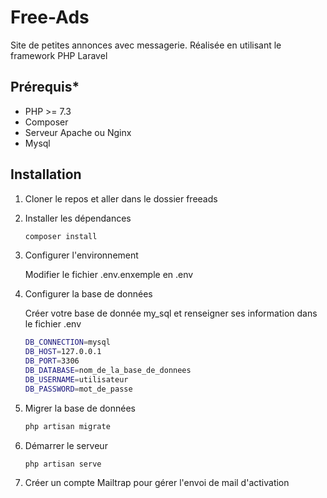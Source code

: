 # Free-Ads
Site de petites annonces avec messagerie. Réalisée en utilisant le framework PHP Laravel

## Prérequis*
- PHP >= 7.3
- Composer
- Serveur Apache ou Nginx
- Mysql

## Installation

1. Cloner le repos et aller dans le dossier freeads

2. Installer les dépendances

    ```bash
    composer install
    ```

3. Configurer l'environnement

    Modifier le fichier .env.enxemple en .env

4. Configurer la base de données

    Créer votre base de donnée my_sql et renseigner ses information dans le fichier .env

    ```bash
    DB_CONNECTION=mysql
    DB_HOST=127.0.0.1
    DB_PORT=3306
    DB_DATABASE=nom_de_la_base_de_donnees
    DB_USERNAME=utilisateur
    DB_PASSWORD=mot_de_passe
    ```
5. Migrer la base de données

    ```bash
    php artisan migrate
    ```

6. Démarrer le serveur

    ```bash
    php artisan serve
    ```

7. Créer un compte Mailtrap pour gérer l'envoi de mail d'activation


